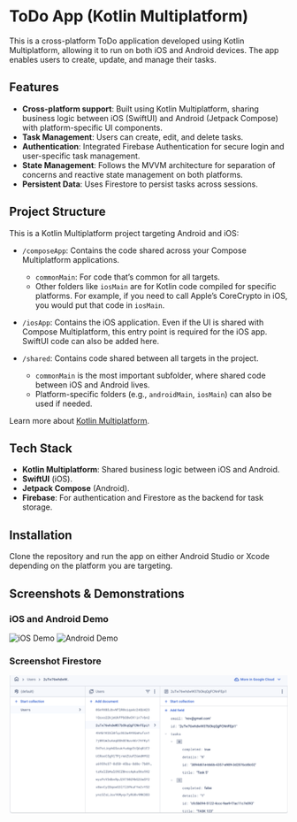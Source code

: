 # ToDo App (Kotlin Multiplatform)

This is a cross-platform ToDo application developed using Kotlin Multiplatform, allowing it to run on both iOS and Android devices. The app enables users to create, update, and manage their tasks.

## Features
- **Cross-platform support**: Built using Kotlin Multiplatform, sharing business logic between iOS (SwiftUI) and Android (Jetpack Compose) with platform-specific UI components.
- **Task Management**: Users can create, edit, and delete tasks.
- **Authentication**: Integrated Firebase Authentication for secure login and user-specific task management.
- **State Management**: Follows the MVVM architecture for separation of concerns and reactive state management on both platforms.
- **Persistent Data**: Uses Firestore to persist tasks across sessions.

## Project Structure
This is a Kotlin Multiplatform project targeting Android and iOS:

- `/composeApp`: Contains the code shared across your Compose Multiplatform applications.
  - `commonMain`: For code that’s common for all targets.
  - Other folders like `iosMain` are for Kotlin code compiled for specific platforms.
    For example, if you need to call Apple’s CoreCrypto in iOS, you would put that code in `iosMain`.

- `/iosApp`: Contains the iOS application. Even if the UI is shared with Compose Multiplatform, this entry point is required for the iOS app. SwiftUI code can also be added here.

- `/shared`: Contains code shared between all targets in the project.
  - `commonMain` is the most important subfolder, where shared code between iOS and Android lives.
  - Platform-specific folders (e.g., `androidMain`, `iosMain`) can also be used if needed.

Learn more about [Kotlin Multiplatform](https://www.jetbrains.com/help/kotlin-multiplatform-dev/get-started.html).

## Tech Stack
- **Kotlin Multiplatform**: Shared business logic between iOS and Android.
- **SwiftUI** (iOS).
- **Jetpack Compose** (Android).
- **Firebase**: For authentication and Firestore as the backend for task storage.

## Installation
Clone the repository and run the app on either Android Studio or Xcode depending on the platform you are targeting.

## Screenshots & Demonstrations

### iOS and Android Demo
![iOS Demo](assets/Simulator-iPhone-16.gif)
![Android Demo](assets/Simulator-API35-Android.gif)

### Screenshot Firestore
![Firestore](assets/firestore-structure.png)
